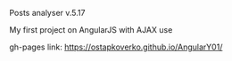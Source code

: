 Posts analyser v.5.17

My first project on AngularJS with AJAX use



gh-pages link: https://ostapkoverko.github.io/AngularY01/